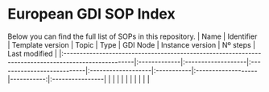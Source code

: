 # European GDI SOP Index
Below you can find the full list of SOPs in this repository.
| Name                                                                                                | Identifier   | Template version   | Topic                      | Type               | GDI Node   | Instance version   |   Nº steps | Last modified   |
|:----------------------------------------------------------------------------------------------------|:-------------|:-------------------|:---------------------------|:-------------------|:-----------|:-------------------|-----------:|:----------------|
| | | | | | | | | |